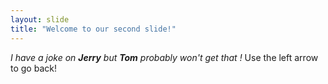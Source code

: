 ```yaml
---
layout: slide
title: "Welcome to our second slide!"
---
```

*I have a joke on **Jerry** but **Tom** probably won't get that !*
Use the left arrow to go back!
